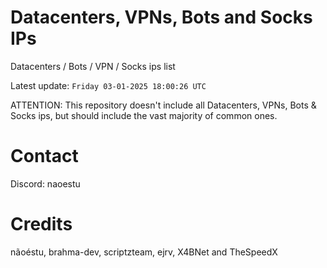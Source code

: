 # Datacenters, VPNs, Bots and Socks IPs
 
Datacenters / Bots / VPN / Socks ips list

Latest update: `Friday 03-01-2025 18:00:26 UTC` 

ATTENTION: This repository doesn't include all Datacenters, VPNs, Bots & Socks ips, 
but should include the vast majority of common ones.

# Contact
Discord: naoestu

# Credits
nãoéstu, brahma-dev, scriptzteam, ejrv, X4BNet and TheSpeedX
